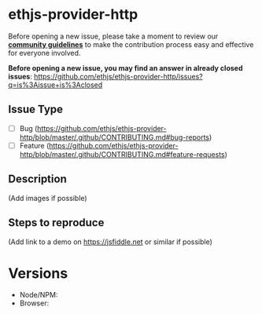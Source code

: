 # ethjs-provider-http

Before opening a new issue, please take a moment to review our [**community guidelines**](https://github.com/ethjs/ethjs-provider-http/blob/master/.github/CONTRIBUTING.md) to make the contribution process easy and effective for everyone involved.

**Before opening a new issue, you may find an answer in already closed issues**:
https://github.com/ethjs/ethjs-provider-http/issues?q=is%3Aissue+is%3Aclosed

## Issue Type

- [ ] Bug (https://github.com/ethjs/ethjs-provider-http/blob/master/.github/CONTRIBUTING.md#bug-reports)
- [ ] Feature (https://github.com/ethjs/ethjs-provider-http/blob/master/.github/CONTRIBUTING.md#feature-requests)

## Description

(Add images if possible)

## Steps to reproduce

(Add link to a demo on https://jsfiddle.net or similar if possible)

# Versions

- Node/NPM:
- Browser:
